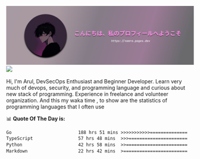 ![banner](.github/profile-markdown.png)
<img src="https://user-images.githubusercontent.com/73097560/115834477-dbab4500-a447-11eb-908a-139a6edaec5c.gif"></p>

Hi, I'm Arul, DevSecOps Enthusiast and Beginner Developer. Learn very much of devops, security, and programming language and curious about new stack of programming. Experience in freelance and volunteer organization. And this my waka time , to show are the statistics of programming languages that I often use

📊 **Quote Of The Day is:**
<!--START_SECTION:waka-->

```txt
Go                         188 hrs 51 mins >>>>>>>>>>>==============   42.16 %
TypeScript                 57 hrs 48 mins  >>>======================   12.90 %
Python                     42 hrs 58 mins  >>=======================   09.59 %
Markdown                   22 hrs 42 mins  >========================   05.07 %
```

<!--END_SECTION:waka-->
